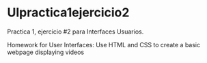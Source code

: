 # UIpractica1ejercicio2
Practica 1, ejercicio #2 para Interfaces Usuarios.

Homework for User Interfaces: Use HTML and CSS to create a basic webpage displaying videos
